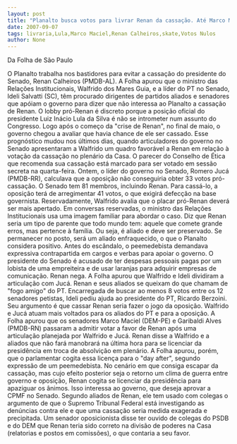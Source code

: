 ```yaml
---
layout: post
title: "Planalto busca votos para livrar Renan da cassação. Até Marco Maciel pode ajudar a salvar aliado de Lula"
date: 2007-09-07
tags: livraria,Lula,Marco Maciel,Renan Calheiros,skate,Votos Nulos
author: None
---
```

Da Folha de S&atilde;o Paulo 

O Planalto trabalha nos bastidores para evitar a cassa&ccedil;&atilde;o do presidente do Senado, Renan Calheiros (PMDB-AL). A Folha apurou que o ministro das Rela&ccedil;&otilde;es Institucionais, Walfrido dos Mares Guia, e a l&iacute;der do PT no Senado, Ideli Salvatti (SC), t&ecirc;m procurado dirigentes de partidos aliados e senadores que ap&oacute;iam o governo para dizer que n&atilde;o interessa ao Planalto a cassa&ccedil;&atilde;o de Renan.
O lobby pr&oacute;-Renan &eacute; discreto porque a posi&ccedil;&atilde;o oficial do presidente Luiz In&aacute;cio Lula da Silva &eacute; n&atilde;o se intrometer num assunto do Congresso. Logo ap&oacute;s o come&ccedil;o da &quot;crise de Renan&quot;, no final de maio, o governo chegou a avaliar que havia chance de ele ser cassado.
Esse progn&oacute;stico mudou nos &uacute;ltimos dias, quando articuladores do governo no Senado apresentaram a Walfrido um quadro favor&aacute;vel a Renan em rela&ccedil;&atilde;o &agrave; vota&ccedil;&atilde;o da cassa&ccedil;&atilde;o no plen&aacute;rio da Casa. O parecer do Conselho de &Eacute;tica que recomenda sua cassa&ccedil;&atilde;o est&aacute; marcado para ser votado em sess&atilde;o secreta na quarta-feira.
Ontem, o l&iacute;der do governo no Senado, Romero Juc&aacute; (PMDB-RR), calculava que a oposi&ccedil;&atilde;o n&atilde;o conseguiria obter 33 votos pr&oacute;-cassa&ccedil;&atilde;o. O Senado tem 81 membros, incluindo Renan. Para cass&aacute;-lo, a oposi&ccedil;&atilde;o ter&aacute; de arregimentar 41 votos, o que exigir&aacute; defec&ccedil;&atilde;o na base governista. Reservadamente, Walfrido avalia que o placar pr&oacute;-Renan dever&aacute; ser mais apertado.
Em conversas reservadas, o ministro das Rela&ccedil;&otilde;es Institucionais usa uma imagem familiar para abordar o caso. Diz que Renan seria um tipo de parente que todo mundo tem: aquele que comete grande erros, mas pertence &agrave; fam&iacute;lia. Ou seja, &eacute; aliado e deve ser preservado. Se permanecer no posto, ser&aacute; um aliado enfraquecido, o que o Planalto considera positivo. Antes do esc&acirc;ndalo, o peemedebista demandava expressiva contrapartida em cargos e verbas para apoiar o governo.
O presidente do Senado &eacute; acusado de ter despesas pessoais pagas por um lobista de uma empreiteira e de usar laranjas para adquirir empresas de comunica&ccedil;&atilde;o. Renan nega.
A Folha apurou que Walfrido e Ideli dividiram a articula&ccedil;&atilde;o com Juc&aacute;. Renan e seus aliados se queixam do que chamam de &quot;fogo amigo&quot; do PT. Encarregada de buscar ao menos 8 votos entre os 12 senadores petistas, Ideli pediu ajuda ao presidente do PT, Ricardo Berzoini. Seu argumento &eacute; que cassar Renan seria fazer o jogo da oposi&ccedil;&atilde;o.
Walfrido e Juc&aacute; atuam mais voltados para os aliados do PT e para a oposi&ccedil;&atilde;o. A Folha apurou que os senadores Marco Maciel (DEM-PE) e Garibaldi Alves (PMDB-RN) passaram a admitir votar a favor de Renan ap&oacute;s uma articula&ccedil;&atilde;o planejada por Walfrido e Juc&aacute;.
Renan disse a Walfrido e a aliados que n&atilde;o far&aacute; manobrar&aacute; na &uacute;ltima hora para se licenciar da presid&ecirc;ncia em troca de absolvi&ccedil;&atilde;o em plen&aacute;rio. A Folha apurou, por&eacute;m, que o parlamentar cogita essa licen&ccedil;a para o &quot;day after&quot;, segundo express&atilde;o de um peemedebista.
No cen&aacute;rio em que consiga escapar da cassa&ccedil;&atilde;o, mas cujo efeito posterior seja o retorno um clima de guerra entre governo e oposi&ccedil;&atilde;o, Renan cogita se licenciar da presid&ecirc;ncia para apaziguar os &acirc;nimos. Isso interessa ao governo, que deseja aprovar a CPMF no Senado.
Segundo aliados de Renan, ele tem usado com colegas o argumento de que o Supremo Tribunal Federal est&aacute; investigando as den&uacute;ncias contra ele e que uma cassa&ccedil;&atilde;o seria medida exagerada e precipitada.
Um senador oposicionista disse ter ouvido de colegas do PSDB e do DEM que Renan teria sido correto na divis&atilde;o de poderes na Casa (relatorias e postos em comiss&otilde;es), o que contaria a seu favor. 